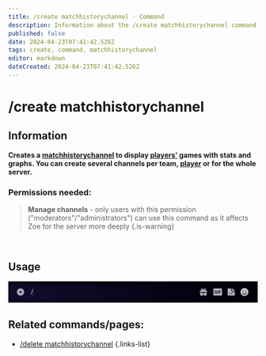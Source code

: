 ```yaml
---
title: /create matchhistorychannel - Command
description: Information about the /create matchhistorychannel command
published: false
date: 2024-04-23T07:41:42.526Z
tags: create, command, matchhistorychannel
editor: markdown
dateCreated: 2024-04-23T07:41:42.526Z
---
```


# /create matchhistorychannel
## Information
**Creates a [matchhistorychannel](/en/features/matchhistoryChannel) to display [players'](/en/terms/player) games with stats and graphs. You can create several channels per team, [player](/en/terms/player) or for the whole server.**
<br>

### Permissions needed:
>**Manage channels** - only users with this permission ("moderators"/"administrators") can use this command as it affects Zoe for the server more deeply {.is-warning}

<br>

## Usage
![](/en_/en_create_matchhistorychannel.gif)
<br>
 
## Related commands/pages:
-   [/delete matchhistorychannel](/en/commands/delete/matchhistorychannel)
{.links-list}